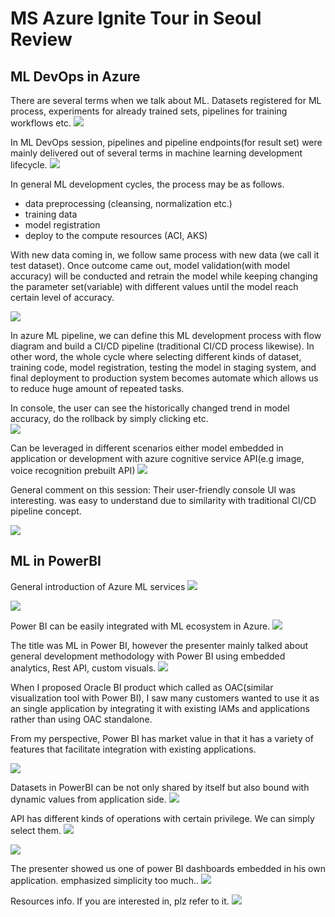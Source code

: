# MS Azure Ignite Tour in Seoul Review

## ML DevOps in Azure
There are several terms when we talk about ML. Datasets registered for ML process, experiments for already trained sets, pipelines for training workflows etc. 
![](https://github.com/rnlduaeo/alibaba/blob/master/7.JPG?raw=true)

In ML DevOps session, pipelines and pipeline endpoints(for result set) were mainly delivered out of several terms in machine learning development lifecycle.
![](https://github.com/rnlduaeo/alibaba/blob/master/6.JPG?raw=true)

In general ML development cycles, the process may be as follows.

- data preprocessing (cleansing, normalization etc.)
- training data
- model registration
- deploy to the compute resources (ACI, AKS)

With new data coming in, we follow same process with new data (we call it test dataset). Once outcome came out, model validation(with model accuracy) will be conducted and retrain the model while keeping changing the parameter set(variable) with different values until the model reach certain level of accuracy. 

![](https://github.com/rnlduaeo/alibaba/blob/master/4.JPG?raw=true)

In azure ML pipeline, we can define this ML development process with flow diagram and build a CI/CD pipeline (traditional CI/CD process likewise). In other word, the whole cycle where selecting different kinds of dataset, training code, model registration, testing the model in staging system, and final deployment to production system becomes automate which allows us to reduce huge amount of repeated tasks. 

In console, the user can see the historically changed trend in model accuracy, do the rollback by simply clicking etc.  
![](https://github.com/rnlduaeo/alibaba/blob/master/5.JPG?raw=true)

Can be leveraged in different scenarios either model embedded in application or development with azure cognitive service API(e.g image, voice recognition prebuilt API) 
![](https://github.com/rnlduaeo/alibaba/blob/master/3.JPG?raw=true)

General comment on this session: 
Their user-friendly console UI was interesting. was easy to understand due to similarity with traditional CI/CD pipeline concept. 


![](https://github.com/rnlduaeo/alibaba/blob/master/8.JPG?raw=true)

## ML in PowerBI

General introduction of Azure ML services
![](https://github.com/rnlduaeo/alibaba/blob/master/2.JPG?raw=true)

![](https://github.com/rnlduaeo/alibaba/blob/master/1.JPG?raw=true)

Power BI can be easily integrated with ML ecosystem in Azure. 
![](https://github.com/rnlduaeo/alibaba/blob/master/9.JPG?raw=true)

The title was ML in Power BI, however the presenter mainly talked about general development methodology with Power BI using embedded analytics, Rest API, custom visuals.
![](https://github.com/rnlduaeo/alibaba/blob/master/10.JPG?raw=true)

When I proposed Oracle BI product which called as OAC(similar visualization tool with Power BI), I saw many customers wanted to use it as an single application by integrating it with existing IAMs and applications rather than using OAC standalone.

From my perspective,  Power BI has market value in that it has a variety of features that facilitate integration with existing applications.

![](https://github.com/rnlduaeo/alibaba/blob/master/11.JPG?raw=true)

Datasets in PowerBI can be not only shared by itself but also bound with dynamic values from application side. 
![](https://github.com/rnlduaeo/alibaba/blob/master/12.JPG?raw=true)

API has different kinds of operations with certain privilege. We can simply select them. 
![](https://github.com/rnlduaeo/alibaba/blob/master/13.JPG?raw=true)

![](https://github.com/rnlduaeo/alibaba/blob/master/14.JPG?raw=true)

The presenter showed us one of power BI dashboards embedded in his own application. emphasized simplicity too much.. 
![](https://github.com/rnlduaeo/alibaba/blob/master/15.JPG?raw=true)

Resources info. If you are interested in, plz refer to it. 
![](https://github.com/rnlduaeo/alibaba/blob/master/16.JPG?raw=true)


<!--stackedit_data:
eyJoaXN0b3J5IjpbMTIxNTgzMzczOSwxNTY4MzA3MjQ3LC00OT
k0MzI4MTAsMTU3OTQ4OTcyOCwtODUxMDExMjE5LC03NTIzMDY3
OTMsLTE1Mzc4MjY5MDUsLTM0MDIwNDU3NSwtOTM2MzY3NzkxXX
0=
-->